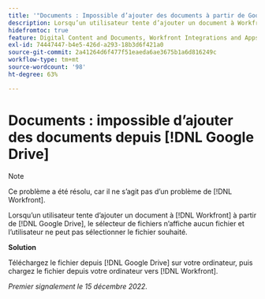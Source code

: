 ```yaml
---
title: '"Documents : Impossible d’ajouter des documents à partir de Google Drive'
description: Lorsqu’un utilisateur tente d’ajouter un document à Workfront à partir de Google Drive, le sélecteur de fichiers n’affiche aucun fichier et il ne peut pas sélectionner le fichier souhaité.
hidefromtoc: true
feature: Digital Content and Documents, Workfront Integrations and Apps
exl-id: 74447447-b4e5-426d-a293-18b3d6f421a0
source-git-commit: 2a41264d6f477f51eaeda6ae3675b1a6d816249c
workflow-type: tm+mt
source-wordcount: '98'
ht-degree: 63%

---
```


# Documents : impossible d’ajouter des documents depuis [!DNL Google Drive]

<!--On WF and WFP TOCs-->

>[!NOTE]
>
>Ce problème a été résolu, car il ne s’agit pas d’un problème de [!DNL Workfront].

Lorsqu’un utilisateur tente d’ajouter un document à [!DNL Workfront] à partir de [!DNL Google Drive], le sélecteur de fichiers n’affiche aucun fichier et l’utilisateur ne peut pas sélectionner le fichier souhaité.

**Solution**

Téléchargez le fichier depuis [!DNL Google Drive] sur votre ordinateur, puis chargez le fichier depuis votre ordinateur vers [!DNL Workfront].

_Premier signalement le 15 décembre 2022._

